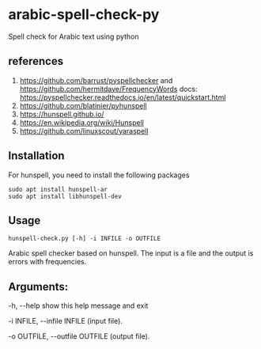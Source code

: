 # arabic-spell-check-py
Spell check for Arabic text using python 


## references 
1. https://github.com/barrust/pyspellchecker and https://github.com/hermitdave/FrequencyWords docs: https://pyspellchecker.readthedocs.io/en/latest/quickstart.html
2. https://github.com/blatinier/pyhunspell
3. https://hunspell.github.io/
4. https://en.wikipedia.org/wiki/Hunspell
5. https://github.com/linuxscout/yaraspell

## Installation 
For hunspell, you need to install the following packages 
```
sudo apt install hunspell-ar
sudo apt install libhunspell-dev
```
## Usage 
```hunspell-check.py [-h] -i INFILE -o OUTFILE```

Arabic spell checker based on hunspell. The input is a file and the output is errors with
frequencies.

## Arguments:
  -h, --help            show this help message and exit
  
  -i INFILE, --infile INFILE (input file).
                        
  -o OUTFILE, --outfile OUTFILE (output file).
